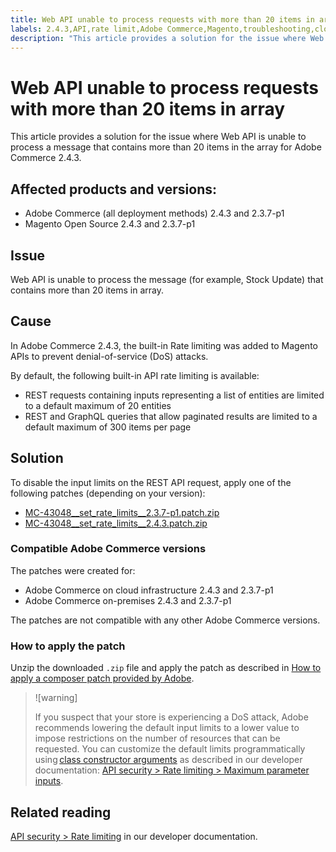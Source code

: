 ```yaml
---
title: Web API unable to process requests with more than 20 items in array
labels: 2.4.3,API,rate limit,Adobe Commerce,Magento,troubleshooting,cloud infrastructure,on-premises
description: "This article provides a solution for the issue where Web API is unable to process a message that contains more than 20 items in the array for Adobe Commerce 2.4.3."
---
```


# Web API unable to process requests with more than 20 items in array

This article provides a solution for the issue where Web API is unable to process a message that contains more than 20 items in the array for Adobe Commerce 2.4.3.

## Affected products and versions:

* Adobe Commerce (all deployment methods) 2.4.3 and 2.3.7-p1
* Magento Open Source 2.4.3 and 2.3.7-p1

## Issue

Web API is unable to process the message (for example, Stock Update) that contains more than 20 items in array.

## Cause

In Adobe Commerce 2.4.3, the built-in Rate limiting was added to Magento APIs to prevent denial-of-service (DoS) attacks.

By default, the following built-in API rate limiting is available:

* REST requests containing inputs representing a list of entities are limited to a default maximum of 20 entities
* REST and GraphQL queries that allow paginated results are limited to a default maximum of 300 items per page

## Solution

To disable the input limits on the REST API request, apply one of the following patches (depending on your version):

* [MC-43048__set_rate_limits__2.3.7-p1.patch.zip](assets/MC-43048__set_rate_limits__2.3.7-p1.patch.zip)
* [MC-43048__set_rate_limits__2.4.3.patch.zip](assets/MC-43048__set_rate_limits__2.4.3.patch.zip)

### Compatible Adobe Commerce versions

The patches were created for:

* Adobe Commerce on cloud infrastructure 2.4.3 and 2.3.7-p1
* Adobe Commerce on-premises 2.4.3 and 2.3.7-p1

The patches are not compatible with any other Adobe Commerce versions.

### How to apply the patch

Unzip the downloaded `.zip` file and apply the patch as described in [How to apply a composer patch provided by Adobe](https://support.magento.com/hc/en-us/articles/360028367731).

>![warning]
>
>If you suspect that your store is experiencing a DoS attack, Adobe recommends lowering the default input limits to a lower value to impose restrictions on the number of resources that can be requested.  You can customize the default limits programmatically using [class constructor arguments](https://devdocs.magento.com/guides/v2.4/extension-dev-guide/build/di-xml-file.html)
>as described in our developer documentation: [API security > Rate limiting > Maximum parameter inputs](https://devdocs.magento.com/guides/v2.4/get-started/api-security.html#rate-limiting).

## Related reading

[API security > Rate limiting](https://devdocs.magento.com/guides/v2.4/get-started/api-security.html#rate-limiting) in our developer documentation.